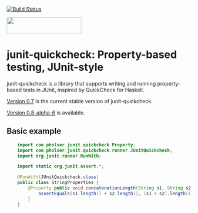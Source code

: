 [![Build Status](https://travis-ci.org/pholser/junit-quickcheck.svg?branch=master)](https://travis-ci.org/pholser/junit-quickcheck)

<a href="http://www.yegor256.com/2015/10/17/award-2016.html">
  <img src="http://www.yegor256.com/images/award/2016/winner-pholser.png" width="203" height="45"/>
</a>

# junit-quickcheck: Property-based testing, JUnit-style

junit-quickcheck is a library that supports writing and running property-based
tests in JUnit, inspired by QuickCheck for Haskell.

[Version 0.7](https://pholser.github.io/junit-quickcheck/index.html) is the
current stable version of junit-quickcheck.

[Version 0.8-alpha-6](http://pholser.github.io/junit-quickcheck/site/0.8-alpha-6/)
is available.

## Basic example

```java
    import com.pholser.junit.quickcheck.Property;
    import com.pholser.junit.quickcheck.runner.JUnitQuickcheck;
    import org.junit.runner.RunWith;

    import static org.junit.Assert.*;

    @RunWith(JUnitQuickcheck.class)
    public class StringProperties {
        @Property public void concatenationLength(String s1, String s2) {
            assertEquals(s1.length() + s2.length(), (s1 + s2).length());
        }
    }
```
